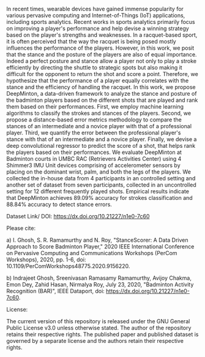 In recent times, wearable devices have gained immense popularity for various pervasive computing and Internet-of-Things (IoT) applications, including sports analytics. Recent works in sports analytics primarily focus on improving a player's performance and help devise a winning strategy based on the player's strengths and weaknesses. In a racquet-based sport, it is often perceived that the way the racquet is being posed mostly influences the performance of the players. However, in this work, we posit that the stance and the posture of the players are also of equal importance. Indeed a perfect posture and stance allow a player not only to play a stroke efficiently by directing the shuttle to strategic spots but also making it difficult for the opponent to return the shot and score a point. Therefore, we hypothesize that the performance of a player equally correlates with the stance and the efficiency of handling the racquet. In this work, we propose DeepMinton, a data-driven framework to analyze the stance and posture of the badminton players based on the different shots that are played and rank them based on their performances. First, we employ machine learning algorithms to classify the strokes and stances of the players. Second, we propose a distance-based error metrics methodology to compare the stances of an intermediate and a novice player with that of a professional player. Third, we quantify the error between the professional player's stance with that of an intermediate and a novice player. Finally, we devise a deep convolutional regressor to predict the score of a shot, that helps rank the players based on their performances. We evaluate DeepMinton at Badminton courts in UMBC RAC (Retrievers Activities Center) using 4 Shimmer3 IMU Unit devices comprising of accelerometer sensors by placing on the dominant wrist, palm, and both the legs of the players. We collected the in-house data from 4 participants in an controlled setting and another set of dataset from seven participants, collected in an uncontrolled setting for 12 different frequently played shots. Empirical results indicate that DeepMinton achieves 89.09% accuracy for strokes classification and 88.84% accuracy to detect stance errors.


Dataset Link/ DOI: https://dx.doi.org/10.21227/n1e0-7c60


Please cite:

a) I. Ghosh, S. R. Ramamurthy and N. Roy, "StanceScorer: A Data Driven Approach to Score Badminton Player," 2020 IEEE International Conference on Pervasive Computing and Communications Workshops (PerCom Workshops), 2020, pp. 1-6, doi: 10.1109/PerComWorkshops48775.2020.9156220.

b) Indrajeet Ghosh, Sreenivasan Ramasamy Ramamurthy, Avijoy Chakma, Emon Dey, Zahid Hasan, Nirmalya Roy, July 23, 2020, "Badminton Activity Recognition (BAR)", IEEE Dataport, doi: https://dx.doi.org/10.21227/n1e0-7c60.

License:

The current version of this repository is released under the GNU General Public License v3.0 unless otherwise stated. The author of the repository retains their respective rights. The published paper and published dataset is governed by a separate license and the authors retain their respective rights.
